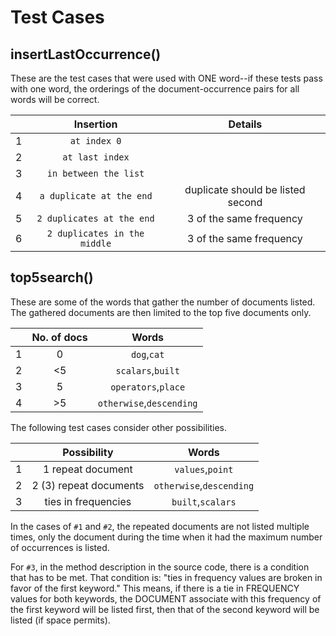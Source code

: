 # Test Cases

## insertLastOccurrence()

These are the test cases that were used with ONE word--if these tests pass with one word, the orderings of the document-occurrence pairs 
for all words will be correct.

|   |Insertion| Details |
|:-:|:-------------:|:-:|
|1|`at index 0`|
|2|`at last index`|
|3|`in between the list`|
|4|`a duplicate at the end`| duplicate should be listed second |
|5|`2 duplicates at the end`| 3 of the same frequency |
|6|`2 duplicates in the middle`| 3 of the same frequency |

## top5search()

These are some of the words that gather the number of documents listed. The gathered documents are then limited to the top five 
documents only.

|   |No. of docs| Words |
|:-:|:---:|:-----------:|
|1|0|`dog`,`cat`|
|2|<5|`scalars`,`built`|
|3|5|`operators`,`place`|
|4|>5|`otherwise`,`descending`|

The following test cases consider other possibilities.

|   |Possibility| Words |
|:-:|:---:|:-----------:|
|1|1 repeat document|`values`,`point`|
|2|2 (3) repeat documents|`otherwise`,`descending`|
|3|ties in frequencies|`built`,`scalars`|

In the cases of `#1` and `#2`, the repeated documents are not listed multiple times, only the document during the time when it had 
the maximum number of occurrences is listed.

For `#3`, in the method description in the source code, there is a condition that has to be met. That condition is:
"ties in frequency values are broken in favor of the first keyword." This means, if there is a tie in FREQUENCY values for both keywords,
the DOCUMENT associate with this frequency of the first keyword will be listed first, then that of the second keyword will be listed
(if space permits).